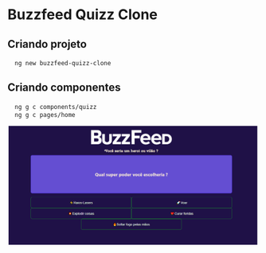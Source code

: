 # Buzzfeed Quizz Clone

## Criando projeto
```
  ng new buzzfeed-quizz-clone
```

## Criando componentes
```
  ng g c components/quizz
  ng g c pages/home
```
<p align="center">
  <img src=".github/buzzFeedQuestions.png" width="500">
</p>
